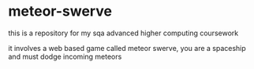 # meteor-swerve

this is a repository for my sqa advanced higher computing coursework

it involves a web based game called meteor swerve, you are a spaceship and must dodge incoming meteors
